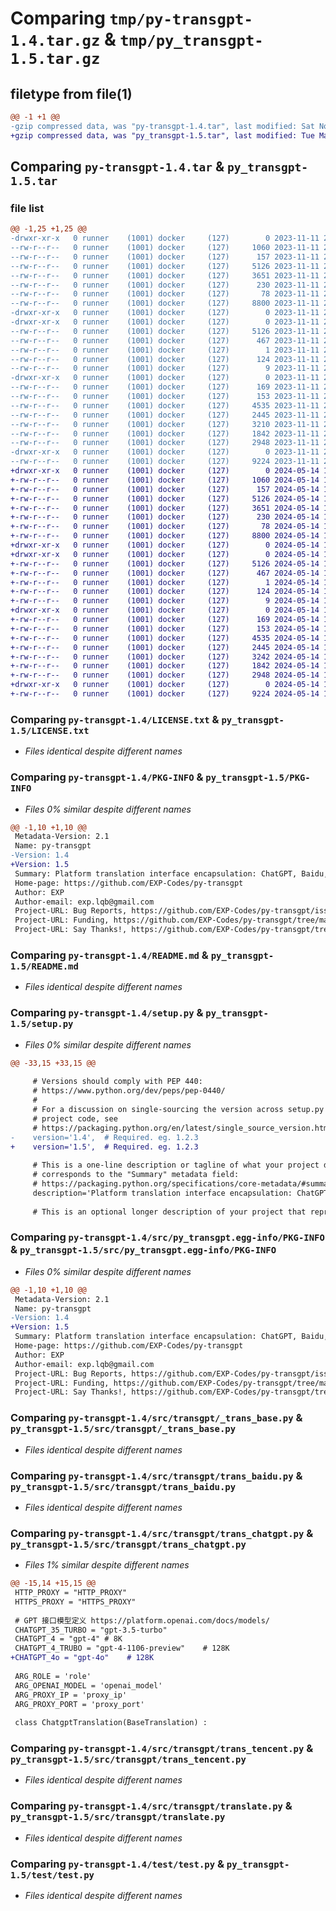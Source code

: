 # Comparing `tmp/py-transgpt-1.4.tar.gz` & `tmp/py_transgpt-1.5.tar.gz`

## filetype from file(1)

```diff
@@ -1 +1 @@
-gzip compressed data, was "py-transgpt-1.4.tar", last modified: Sat Nov 11 23:51:56 2023, max compression
+gzip compressed data, was "py_transgpt-1.5.tar", last modified: Tue May 14 17:53:22 2024, max compression
```

## Comparing `py-transgpt-1.4.tar` & `py_transgpt-1.5.tar`

### file list

```diff
@@ -1,25 +1,25 @@
-drwxr-xr-x   0 runner    (1001) docker     (127)        0 2023-11-11 23:51:56.433292 py-transgpt-1.4/
--rw-r--r--   0 runner    (1001) docker     (127)     1060 2023-11-11 23:51:40.000000 py-transgpt-1.4/LICENSE.txt
--rw-r--r--   0 runner    (1001) docker     (127)      157 2023-11-11 23:51:40.000000 py-transgpt-1.4/MANIFEST.in
--rw-r--r--   0 runner    (1001) docker     (127)     5126 2023-11-11 23:51:56.433292 py-transgpt-1.4/PKG-INFO
--rw-r--r--   0 runner    (1001) docker     (127)     3651 2023-11-11 23:51:40.000000 py-transgpt-1.4/README.md
--rw-r--r--   0 runner    (1001) docker     (127)      230 2023-11-11 23:51:40.000000 py-transgpt-1.4/pyproject.toml
--rw-r--r--   0 runner    (1001) docker     (127)       78 2023-11-11 23:51:56.433292 py-transgpt-1.4/setup.cfg
--rw-r--r--   0 runner    (1001) docker     (127)     8800 2023-11-11 23:51:40.000000 py-transgpt-1.4/setup.py
-drwxr-xr-x   0 runner    (1001) docker     (127)        0 2023-11-11 23:51:56.429292 py-transgpt-1.4/src/
-drwxr-xr-x   0 runner    (1001) docker     (127)        0 2023-11-11 23:51:56.433292 py-transgpt-1.4/src/py_transgpt.egg-info/
--rw-r--r--   0 runner    (1001) docker     (127)     5126 2023-11-11 23:51:56.000000 py-transgpt-1.4/src/py_transgpt.egg-info/PKG-INFO
--rw-r--r--   0 runner    (1001) docker     (127)      467 2023-11-11 23:51:56.000000 py-transgpt-1.4/src/py_transgpt.egg-info/SOURCES.txt
--rw-r--r--   0 runner    (1001) docker     (127)        1 2023-11-11 23:51:56.000000 py-transgpt-1.4/src/py_transgpt.egg-info/dependency_links.txt
--rw-r--r--   0 runner    (1001) docker     (127)      124 2023-11-11 23:51:56.000000 py-transgpt-1.4/src/py_transgpt.egg-info/requires.txt
--rw-r--r--   0 runner    (1001) docker     (127)        9 2023-11-11 23:51:56.000000 py-transgpt-1.4/src/py_transgpt.egg-info/top_level.txt
-drwxr-xr-x   0 runner    (1001) docker     (127)        0 2023-11-11 23:51:56.433292 py-transgpt-1.4/src/transgpt/
--rw-r--r--   0 runner    (1001) docker     (127)      169 2023-11-11 23:51:40.000000 py-transgpt-1.4/src/transgpt/__init__.py
--rw-r--r--   0 runner    (1001) docker     (127)      153 2023-11-11 23:51:40.000000 py-transgpt-1.4/src/transgpt/_settings.py
--rw-r--r--   0 runner    (1001) docker     (127)     4535 2023-11-11 23:51:40.000000 py-transgpt-1.4/src/transgpt/_trans_base.py
--rw-r--r--   0 runner    (1001) docker     (127)     2445 2023-11-11 23:51:40.000000 py-transgpt-1.4/src/transgpt/trans_baidu.py
--rw-r--r--   0 runner    (1001) docker     (127)     3210 2023-11-11 23:51:40.000000 py-transgpt-1.4/src/transgpt/trans_chatgpt.py
--rw-r--r--   0 runner    (1001) docker     (127)     1842 2023-11-11 23:51:40.000000 py-transgpt-1.4/src/transgpt/trans_tencent.py
--rw-r--r--   0 runner    (1001) docker     (127)     2948 2023-11-11 23:51:40.000000 py-transgpt-1.4/src/transgpt/translate.py
-drwxr-xr-x   0 runner    (1001) docker     (127)        0 2023-11-11 23:51:56.433292 py-transgpt-1.4/test/
--rw-r--r--   0 runner    (1001) docker     (127)     9224 2023-11-11 23:51:40.000000 py-transgpt-1.4/test/test.py
+drwxr-xr-x   0 runner    (1001) docker     (127)        0 2024-05-14 17:53:22.809898 py_transgpt-1.5/
+-rw-r--r--   0 runner    (1001) docker     (127)     1060 2024-05-14 17:53:18.000000 py_transgpt-1.5/LICENSE.txt
+-rw-r--r--   0 runner    (1001) docker     (127)      157 2024-05-14 17:53:18.000000 py_transgpt-1.5/MANIFEST.in
+-rw-r--r--   0 runner    (1001) docker     (127)     5126 2024-05-14 17:53:22.809898 py_transgpt-1.5/PKG-INFO
+-rw-r--r--   0 runner    (1001) docker     (127)     3651 2024-05-14 17:53:18.000000 py_transgpt-1.5/README.md
+-rw-r--r--   0 runner    (1001) docker     (127)      230 2024-05-14 17:53:18.000000 py_transgpt-1.5/pyproject.toml
+-rw-r--r--   0 runner    (1001) docker     (127)       78 2024-05-14 17:53:22.809898 py_transgpt-1.5/setup.cfg
+-rw-r--r--   0 runner    (1001) docker     (127)     8800 2024-05-14 17:53:18.000000 py_transgpt-1.5/setup.py
+drwxr-xr-x   0 runner    (1001) docker     (127)        0 2024-05-14 17:53:22.805898 py_transgpt-1.5/src/
+drwxr-xr-x   0 runner    (1001) docker     (127)        0 2024-05-14 17:53:22.809898 py_transgpt-1.5/src/py_transgpt.egg-info/
+-rw-r--r--   0 runner    (1001) docker     (127)     5126 2024-05-14 17:53:22.000000 py_transgpt-1.5/src/py_transgpt.egg-info/PKG-INFO
+-rw-r--r--   0 runner    (1001) docker     (127)      467 2024-05-14 17:53:22.000000 py_transgpt-1.5/src/py_transgpt.egg-info/SOURCES.txt
+-rw-r--r--   0 runner    (1001) docker     (127)        1 2024-05-14 17:53:22.000000 py_transgpt-1.5/src/py_transgpt.egg-info/dependency_links.txt
+-rw-r--r--   0 runner    (1001) docker     (127)      124 2024-05-14 17:53:22.000000 py_transgpt-1.5/src/py_transgpt.egg-info/requires.txt
+-rw-r--r--   0 runner    (1001) docker     (127)        9 2024-05-14 17:53:22.000000 py_transgpt-1.5/src/py_transgpt.egg-info/top_level.txt
+drwxr-xr-x   0 runner    (1001) docker     (127)        0 2024-05-14 17:53:22.809898 py_transgpt-1.5/src/transgpt/
+-rw-r--r--   0 runner    (1001) docker     (127)      169 2024-05-14 17:53:18.000000 py_transgpt-1.5/src/transgpt/__init__.py
+-rw-r--r--   0 runner    (1001) docker     (127)      153 2024-05-14 17:53:18.000000 py_transgpt-1.5/src/transgpt/_settings.py
+-rw-r--r--   0 runner    (1001) docker     (127)     4535 2024-05-14 17:53:18.000000 py_transgpt-1.5/src/transgpt/_trans_base.py
+-rw-r--r--   0 runner    (1001) docker     (127)     2445 2024-05-14 17:53:18.000000 py_transgpt-1.5/src/transgpt/trans_baidu.py
+-rw-r--r--   0 runner    (1001) docker     (127)     3242 2024-05-14 17:53:18.000000 py_transgpt-1.5/src/transgpt/trans_chatgpt.py
+-rw-r--r--   0 runner    (1001) docker     (127)     1842 2024-05-14 17:53:18.000000 py_transgpt-1.5/src/transgpt/trans_tencent.py
+-rw-r--r--   0 runner    (1001) docker     (127)     2948 2024-05-14 17:53:18.000000 py_transgpt-1.5/src/transgpt/translate.py
+drwxr-xr-x   0 runner    (1001) docker     (127)        0 2024-05-14 17:53:22.809898 py_transgpt-1.5/test/
+-rw-r--r--   0 runner    (1001) docker     (127)     9224 2024-05-14 17:53:18.000000 py_transgpt-1.5/test/test.py
```

### Comparing `py-transgpt-1.4/LICENSE.txt` & `py_transgpt-1.5/LICENSE.txt`

 * *Files identical despite different names*

### Comparing `py-transgpt-1.4/PKG-INFO` & `py_transgpt-1.5/PKG-INFO`

 * *Files 0% similar despite different names*

```diff
@@ -1,10 +1,10 @@
 Metadata-Version: 2.1
 Name: py-transgpt
-Version: 1.4
+Version: 1.5
 Summary: Platform translation interface encapsulation: ChatGPT, Baidu, Tencent
 Home-page: https://github.com/EXP-Codes/py-transgpt
 Author: EXP
 Author-email: exp.lqb@gmail.com
 Project-URL: Bug Reports, https://github.com/EXP-Codes/py-transgpt/issues
 Project-URL: Funding, https://github.com/EXP-Codes/py-transgpt/tree/master/imgs/donate-alipay.png
 Project-URL: Say Thanks!, https://github.com/EXP-Codes/py-transgpt/tree/master/imgs/donate-wechat.png
```

### Comparing `py-transgpt-1.4/README.md` & `py_transgpt-1.5/README.md`

 * *Files identical despite different names*

### Comparing `py-transgpt-1.4/setup.py` & `py_transgpt-1.5/setup.py`

 * *Files 0% similar despite different names*

```diff
@@ -33,15 +33,15 @@
 
     # Versions should comply with PEP 440:
     # https://www.python.org/dev/peps/pep-0440/
     #
     # For a discussion on single-sourcing the version across setup.py and the
     # project code, see
     # https://packaging.python.org/en/latest/single_source_version.html
-    version='1.4',  # Required. eg. 1.2.3
+    version='1.5',  # Required. eg. 1.2.3
 
     # This is a one-line description or tagline of what your project does. This
     # corresponds to the "Summary" metadata field:
     # https://packaging.python.org/specifications/core-metadata/#summary
     description='Platform translation interface encapsulation: ChatGPT, Baidu, Tencent',  # Optional
 
     # This is an optional longer description of your project that represents
```

### Comparing `py-transgpt-1.4/src/py_transgpt.egg-info/PKG-INFO` & `py_transgpt-1.5/src/py_transgpt.egg-info/PKG-INFO`

 * *Files 0% similar despite different names*

```diff
@@ -1,10 +1,10 @@
 Metadata-Version: 2.1
 Name: py-transgpt
-Version: 1.4
+Version: 1.5
 Summary: Platform translation interface encapsulation: ChatGPT, Baidu, Tencent
 Home-page: https://github.com/EXP-Codes/py-transgpt
 Author: EXP
 Author-email: exp.lqb@gmail.com
 Project-URL: Bug Reports, https://github.com/EXP-Codes/py-transgpt/issues
 Project-URL: Funding, https://github.com/EXP-Codes/py-transgpt/tree/master/imgs/donate-alipay.png
 Project-URL: Say Thanks!, https://github.com/EXP-Codes/py-transgpt/tree/master/imgs/donate-wechat.png
```

### Comparing `py-transgpt-1.4/src/transgpt/_trans_base.py` & `py_transgpt-1.5/src/transgpt/_trans_base.py`

 * *Files identical despite different names*

### Comparing `py-transgpt-1.4/src/transgpt/trans_baidu.py` & `py_transgpt-1.5/src/transgpt/trans_baidu.py`

 * *Files identical despite different names*

### Comparing `py-transgpt-1.4/src/transgpt/trans_chatgpt.py` & `py_transgpt-1.5/src/transgpt/trans_chatgpt.py`

 * *Files 1% similar despite different names*

```diff
@@ -15,14 +15,15 @@
 HTTP_PROXY = "HTTP_PROXY"
 HTTPS_PROXY = "HTTPS_PROXY"
 
 # GPT 接口模型定义 https://platform.openai.com/docs/models/
 CHATGPT_35_TURBO = "gpt-3.5-turbo"
 CHATGPT_4 = "gpt-4" # 8K
 CHATGPT_4_TRUBO = "gpt-4-1106-preview"    # 128K
+CHATGPT_4o = "gpt-4o"    # 128K
 
 ARG_ROLE = 'role'
 ARG_OPENAI_MODEL = 'openai_model'
 ARG_PROXY_IP = 'proxy_ip'
 ARG_PROXY_PORT = 'proxy_port'
 
 class ChatgptTranslation(BaseTranslation) :
```

### Comparing `py-transgpt-1.4/src/transgpt/trans_tencent.py` & `py_transgpt-1.5/src/transgpt/trans_tencent.py`

 * *Files identical despite different names*

### Comparing `py-transgpt-1.4/src/transgpt/translate.py` & `py_transgpt-1.5/src/transgpt/translate.py`

 * *Files identical despite different names*

### Comparing `py-transgpt-1.4/test/test.py` & `py_transgpt-1.5/test/test.py`

 * *Files identical despite different names*

